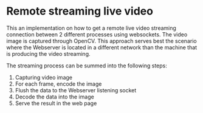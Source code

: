 # Remote streaming live video
This an implementation on how to get a remote live video streaming connection between 2 different processes using websockets. The video image is captured through OpenCV. This approach serves best the scenario where the Webserver is located in a different network than the machine that is producing the video streaming.

The streaming process can be summed into the following steps:
1. Capturing video image
2. For each frame, encode the image
3. Flush the data to the Webserver listening socket
4. Decode the data into the image
5. Serve the result in the web page
